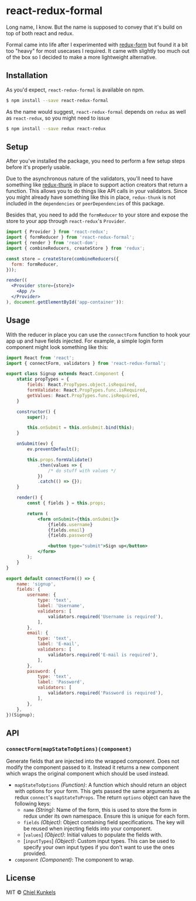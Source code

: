 # react-redux-formal

Long name, I know. But the name is supposed to convey that it's build on top of
both react and redux.

Formal came into life after I experimented with [redux-form][redux-form] but
found it a bit too "heavy" for most usecases I required. It came with slightly
too much out of the box so I decided to make a more lightweight alternative.

[redux-form]: https://github.com/erikras/redux-form


## Installation

As you'd expect, `react-redux-formal` is available on npm.

```bash
$ npm install --save react-redux-formal
```

As the name would suggest, `react-redux-formal` depends on `redux` as well as
`react-redux`, so you might need to issue

```bash
$ npm install --save redux react-redux
```


## Setup

After you've installed the package, you need to perform a few setup steps before
it's properly usable.

Due to the asynchronous nature of the validators, you'll need to have something
like [redux-thunk][redux-thunk] in place to support action creators that return
a function. This allows you to do things like API calls in your validators.
Since you might already have something like this in place, `redux-thunk` is not
included in the `dependencies` or `peerDependencies` of this package.

Besides that, you need to add the `formReducer` to your store and expose the
store to your app through `react-redux`'s `Provider`.

```jsx
import { Provider } from 'react-redux';
import { formReducer } from 'react-redux-formal';
import { render } from 'react-dom';
import { combineReducers, createStore } from 'redux';

const store = createStore(combineReducers({
  form: formReducer,
}));

render((
  <Provider store={store}>
    <App />
  </Provider>
), document.getElementById('app-container')):
```

[redux-thunk]: https://github.com/gaearon/redux-thunk


## Usage

With the reducer in place you can use the `connectForm` function to hook your
app up and have fields injected. For example, a simple login form component
might look something like this:

```jsx
import React from 'react';
import { connectForm, validators } from 'react-redux-formal';

export class Signup extends React.Component {
	static propTypes = {
		fields: React.PropTypes.object.isRequired,
		formValidate: React.PropTypes.func.isRequired,
		getValues: React.PropTypes.func.isRequired,
	}

	constructor() {
		super();

		this.onSubmit = this.onSubmit.bind(this);
	}

	onSubmit(ev) {
		ev.preventDefault();

		this.props.formValidate()
			.then(values => {
				/* do stuff with values */
			})
			.catch(() => {});
	}

	render() {
		const { fields } = this.props;

		return (
			<form onSubmit={this.onSubmit}>
				{fields.username}
				{fields.email}
				{fields.password}

				<button type="submit">Sign up</button>
			</form>
		);
	}
}

export default connectForm(() => {
	name: 'signup',
	fields: {
		username: {
			type: 'text',
			label: 'Username',
			validators: [
				validators.required('Username is required'),
			],
		},
		email: {
			type: 'text',
			label: 'E-mail',
			validators: [
				validators.required('E-mail is required'),
			],
		},
		password: {
			type: 'text',
			label: 'Password',
			validators: [
				validators.required('Password is required'),
			],
		},
	},
})(Signup);
```


## API

### `connectForm(mapStateToOptions)(component)`

Generate fields that are injected into the wrapped component. Does not modify
the component passed to it. Instead it returns a new component which wraps the
original component which should be used instead.

- `mapStateToOptions` *(Function)*: A function which should return an object
  with options for your form. This gets passed the same arguments as redux
  `connect`'s `mapStateToProps`. The return `options` object can have the
  following keys:
  - `name` *(String)*: Name of the form, this is used to store the form in redux
    under its own namespace. Ensure this is unique for each form.
  - `fields` *(Object)*: Object containing field specifications. The key will be
    reused when injecting fields into your component.
  - [`values`] *(Object)*: Initial values to populate the fields with.
  - [`inputTypes`] *(Object)*: Custom input types. This can be used to specify
    your own input types if you don't want to use the ones provided.
- `component` *(Component)*: The component to wrap.


## License

MIT © [Chiel Kunkels](http://kunkels.me/)
